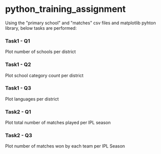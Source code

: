 # python_training_assignment
Using the "primary school" and "matches" csv files and matplotlib pyhton library, below tasks are performed:
### Task1 - Q1
Plot number of schools per district
### Task1 - Q2
Plot school category count per district
### Task1 - Q3
Plot languages per district
### Task2 - Q1
Plot total number of matches played per IPL season
### Task2 - Q3
Plot number of matches won by each team per IPL Season
